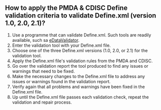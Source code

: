 ## How to apply the PMDA & CDISC Define validation criteria to validate Define.xml (version 1.0, 2.0, 2.1)? 

1) Use a programme that can validate Define.xml. Such tools are readily available, such sa [eDataValidator](https://pointcrosslifesciences.com/edatavalidator/).
2) Enter the validation tool with your Define.xml file.
3) Choose one of the three Define.xml versions (1.0, 2.0, or 2.1) for the validation tool.
4) Apply the Define.xml file's validation rules from the PMDA and CDISC.
5) Go over the validation report the tool produced to find any issues or warnings that need to be fixed.
6) Make the necessary changes to the Define.xml file to address any issues or warnings found in the validation report.
7) Verify again that all problems and warnings have been fixed in the Define.xml file.
8) Up until the Define.xml file passes each validation check, repeat the validation and repair process.
